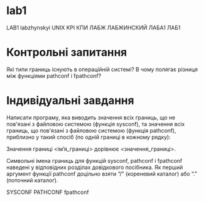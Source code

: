 # lab1
LAB1 labzhynskyi UNIX KPI КПИ ЛАБЖ ЛАБЖИНСКИЙ ЛАБА1 ЛАБ1 
# Контрольні запитання

Які типи границь існують в операційній системі?
В чому полягає різниця між функціями pathconf і fpathconf?

# Індивідуальні завдання
Написати програму, яка виводить значення всіх границь, що не пов'язані з файловою системою (функція sysconf), та значення всіх границь, що пов'язані з файловою системою (функція pathconf), приблизно у такий спосіб (по одній границі в кожному рядку):

Значення границі <ім’я_границі> дорівнює <значення_границі>.

Символьні імена границь для функцій sysconf, pathconf і fpathconf наведені у відповідних розділах довідкового посібника. Як перший аргумент функції pathconf доцільно взяти “/” (кореневий каталог) або “.” (поточний каталог).

SYSCONF
PATHCONF
fpathconf
